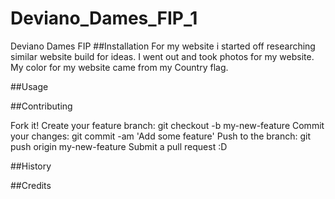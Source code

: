 # Deviano_Dames_FIP_1
Deviano Dames FIP 
##Installation
For my website i started off researching similar website build for ideas. I went out and took photos for my website. My color for my website came from my Country flag.

##Usage

##Contributing 

Fork it!
Create your feature branch: git checkout -b my-new-feature
Commit your changes: git commit -am 'Add some feature'
Push to the branch: git push origin my-new-feature
Submit a pull request :D

##History

##Credits
